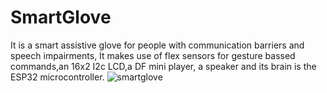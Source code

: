 # SmartGlove
It is a smart assistive glove for people with communication barriers and speech impairments, It makes use of flex sensors for gesture bassed commands,an 16x2 I2c LCD,a DF mini player, a speaker and its brain is the ESP32 microcontroller.
![smartglove](https://github.com/user-attachments/assets/7ace117c-5614-48cb-ac93-c067eab35ab5)
